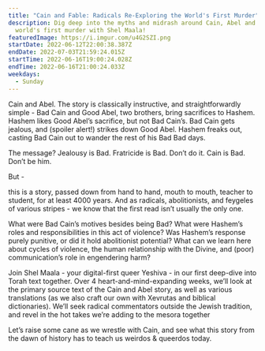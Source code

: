 ```yaml
---
title: "Cain and Fable: Radicals Re-Exploring the World's First Murder"
description: Dig deep into the myths and midrash around Cain, Abel and the
  world's first murder with Shel Maala!
featuredImage: https://i.imgur.com/u4G2SZI.png
startDate: 2022-06-12T22:00:38.387Z
endDate: 2022-07-03T21:59:24.015Z
startTime: 2022-06-16T19:00:24.028Z
endTime: 2022-06-16T21:00:24.033Z
weekdays:
  - Sunday
---
```

<!--StartFragment-->

Cain and Abel. The story is classically instructive, and straightforwardly simple - Bad Cain and Good Abel, two brothers, bring sacrifices to Hashem. Hashem likes Good Abel’s sacrifice, but not Bad Cain’s. Bad Cain gets jealous, and (spoiler alert!) strikes down Good Abel. Hashem freaks out, casting Bad Cain out to wander the rest of his Bad Bad days.

The message? Jealousy is Bad. Fratricide is Bad. Don’t do it. Cain is Bad. Don’t be him.

But -

this is a story, passed down from hand to hand, mouth to mouth, teacher to student, for at least 4000 years. And as radicals, abolitionists, and feygeles of various stripes - we know that the first read isn’t usually the only one.

What were Bad Cain’s motives besides being Bad? What were Hashem’s roles and responsibilities in this act of violence? Was Hashem’s response purely punitive, or did it hold abolitionist potential? What can we learn here about cycles of violence, the human relationship with the Divine, and (poor) communication’s role in engendering harm?

Join Shel Maala - your digital-first queer Yeshiva - in our first deep-dive into Torah text together. Over 4 heart-and-mind-expanding weeks, we’ll look at the primary source text of the Cain and Abel story, as well as various translations (as we also craft our own with Xevrutas and biblical dictionaries). We’ll seek radical commentators outside the Jewish tradition, and revel in the hot takes we’re adding to the mesora together

Let’s raise some cane as we wrestle with Cain, and see what this story from the dawn of history has to teach us weirdos & queerdos today.

<!--EndFragment-->
